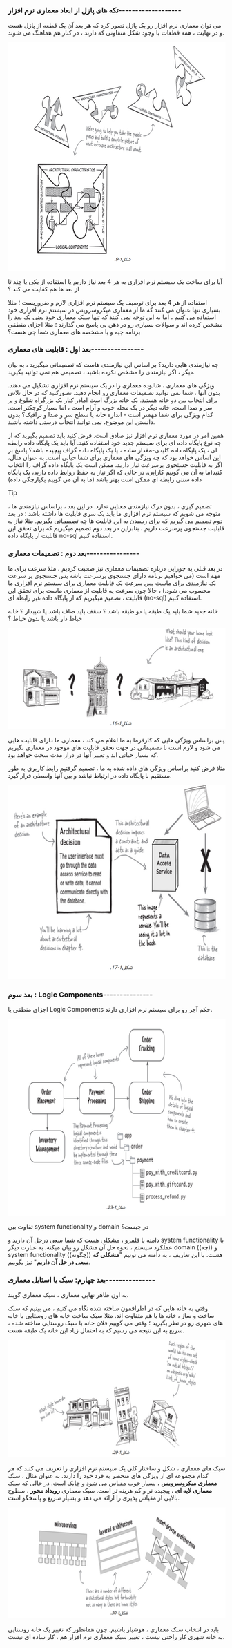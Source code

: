 ### تکه های پازل از ابعاد معماری نرم افزار-------------------

می توان معماری نرم افزار رو یک پازل تصور کرد که هر بعد آن یک قطعه از پازل هست و در نهایت ، همه قطعات با وجود شکل متفاوتی که دارند ، در کنار هم هماهنگ می شوند.

![](./Images/Pasted%20image%2020240321091826.png)

آیا برای ساخت یک سیستم نرم افزاری به هر 4 بعد نیاز داریم یا استفاده از یکی یا چند تا از بعد ها هم کفایت می کند ؟

استفاده از هر 4 بعد برای توصیف یک سیستم نرم افزاری لازم و ضروریست ؛ مثلا بسیاری تنها عنوان می کنند که ما از معماری میکروسرویس در سیستم نرم افزاری خود استفاده می کنیم ، اما به این توجه نمی کنند که تنها سبک معماری خود یعنی یک بعد را مشخص کرده اند و سوالات بسیاری رو در ذهن بی پاسخ می گذارند ؛ مثلا اجزای منطقی برنامه چیه و یا مشخصه های معماری شما چی هست؟

### بعد اول : قابلیت های معماری----------------

چه نیازمندی هایی دارید؟ بر اساس این نیازمندی هاست که تصمیماتی میگیرید ، به بیان دیگر ، اگر نیازمندی را مشخص نکرده باشید ، تصمیمی هم نمی توانید بگیرید.

ویژگی های معماری ، شالوده معماری را در یک سیستم نرم افزاری تشکیل می دهند. بدون آنها ، شما نمی توانید تصمیمات معماری رو انجام دهید. 
تصورکنید که در حال تلاش برای انتخاب بین دو خانه هستید. یک خانه بزرگ است امادر کنار یک بزرگراه شلوغ و پر سر و صدا است. خانه دیگر در یک محله خوب و آرام است ، اما بسیار کوچکتر است. 
کدام ویژگی برای شما مهمتر است - اندازه خانه یا سطح سر و صدا و ترافیک؟ بدون دانستن این موضوع، نمی توانید انتخاب درستی داشته باشید.

همین امر در مورد معماری نرم افزار نیز صادق است. فرض کنید باید تصمیم بگیرید که از چه نوع پایگاه داده ای برای سیستم جدید خود استفاده کنید. آیا باید یک پایگاه داده رابطه ای ، یک پایگاه داده کلیدی-مقدار ساده ، یا یک پایگاه داده گراف پیچیده باشد؟ پاسخ بر این اساس خواهد بود که چه ویژگی های معماری برای شما حیاتی است. به عنوان مثال، اگر به قابلیت جستجوی پرسرعت نیاز دارید، ممکن است یک پایگاه داده گراف را انتخاب کنید(ما به آن می گوییم کارایی، در حالی که اگر نیاز به حفظ روابط داده دارید، یک پایگاه داده سنتی رابطه ای ممکن است بهتر باشد (ما به آن می گوییم یکپارچگی داده)

>[!tip]
>تصمیم گیری ، بدون درک نیازمندی معنایی ندارد.
>در این بعد ، براساس نیازمندی ها ، متوجه می شویم که سیستم نرم افزاری ما باید یک سری قابلیت ها داشته باشد ؛ در بعد دوم تصمیم می گیریم که برای رسیدن به این قابلیت ها چه تصمیماتی بگیریم.
>مثلا نیاز به قابلیت جستجوی پرسرعت داریم ، بنابراین در بعد دوم تصمیم میگیریم که برای تحقق این قابلیت از پایگاه داده no-sql استفاده کنیم.

### بعد دوم : تصمیمات معماری----------------

در بعد قبلی یه جورایی درباره تصمیمات معماری نیز صحبت کردیم ، مثلا سرعت برای ما مهم است (می خواهیم برنامه دارای جستجوی پرسرعت باشه پس جستجوی پر سرعت یک نیازمندی برای ماست پس سرعت یک قابلیت معماری برای سیستم نرم افزاری ما محسوب می شود.) ، حالا چون سرعت یه قابلیت از معماری ماست برای تحقق این قابلیت ، تصمیم میگیریم که از پایگاه داده غیر رابطه ای (no-sql) استفاده کنیم.

خانه جدید شما باید یک طبقه یا دو طبقه باشد ؟
سقف باید صاف باشد یا شیبدار  ؟ 
خانه حیاط دار باشد یا بدون حیاط ؟

![](./Images/Pasted%20image%2020240321094305.png)

پس براساس ویژگی هایی که کارفرما به ما اعلام می کند ، معماری ما دارای قابلیت هایی می شود و لازم است تا تصمیماتی در جهت تحقق قابلیت های موجود در معماری بگیریم که بسیار حیاتی اند و تغییر آنها در دراز مدت سخت خواهد بود.

مثلا فرض کنید براساس ویژگی های داده شده به ما ، تصمیم گرفتیم رابط کاربری به طور مستقیم با پایگاه داده در ارتباط نباشد و بین آنها واسطی قرار گیرد.

![](./Images/Pasted%20image%2020240321094711.png)

### بعد سوم : Logic Components---------------

اجزای منطقی یا Logic Components حکم آجر رو برای سیستم نرم افزاری دارند.

![](./Images/Pasted%20image%2020240321095129.png)

تفاوت بین system functionality و domain در چیست؟

دامنه یا قلمرو ، مشکلی هست که شما سعی درحل آن دارید و system functionality یا عملکرد سیستم ، نحوه حل آن مشکل رو بیان میکنه.
به عبارت دیگر domain  ((چه)) و system functionality ((چگونه)) هست.
با این تعاریف ، به دامنه می تونیم "**مشکلی که سعی در حل آن داریم**" نیز بگوییم.

### بعد چهارم: سبک یا استایل معماری---------------

به اون ظاهر نهایی معماری ، سبک معماری گویند.

وقتی به خانه هایی که در اطرافمون ساخته شده نگاه می کنیم ، می بینیم که سبک ساخت و ساز ، خانه ها با هم متفاوت اند. مثلا سبک ساخت خانه های روستایی با خانه های شهری رو در نظر بگیرید ؛ وقتی می گوییم فلان خانه با سبک روستایی ساخته شده ، سریع به این نتیجه می رسیم که به احتمال زیاد این خانه یک طبقه هست.

![](./Images/Pasted%20image%2020240321101223.png)

سبک های معماری ، شکل و ساختار کلی یک سیستم نرم افزاری را تعریف می کنند که هر کدام مجموعه ای از ویژگی های منحصر به فرد خود را دارند. به عنوان مثال ، سبک **معماری میکروسرویس** ، بسیار خوب مقیاس می شود و چابک است. در حالی که سبک **معماری لایه ای** ، پیچیده تر و کم هزینه تر است. سبک معماری **رویداد محور** ، سطوح بالایی از مقیاس پذیری را ارائه می دهد و بسیار سریع و پاسخگو است.

![](./Images/Pasted%20image%2020240321101545.png)

باید در انتخاب سبک معماری ، هوشیار باشیم. چون همانطور که تغییر یک خانه روستایی به خانه شهری کار راحتی نیست ، تغییر سبک معماری نرم افزار هم ، کار ساده ای نیست.
